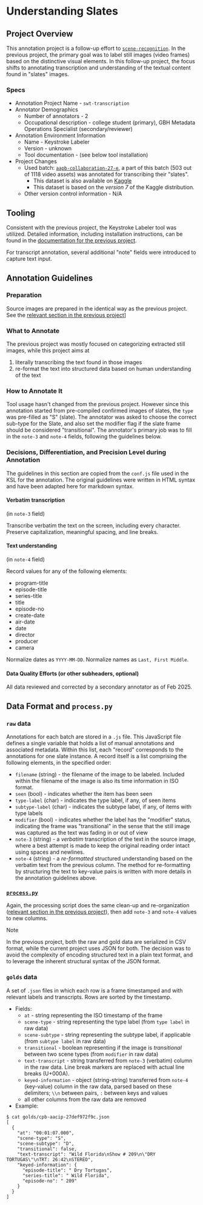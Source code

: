 # Understanding Slates

## Project Overview

This annotation project is a follow-up effort to [`scene-recognition`](../scene-recognition). In the previous project, the primary goal was to label still images (video frames) based on the distinctive visual elements. In this follow-up project, the focus shifts to annotating transcription and understanding of the textual content found in "slates" images. 

### Specs
* Annotation Project Name - `swt-transcription`
* Annotator Demographics
    * Number of annotators - 2
    * Occupational description - college student (primary), GBH Metadata Operations Specialist (secondary/reviewer)
* Annotation Environment Information
    * Name - Keystroke Labeler
    * Version - unknown
    * Tool documentation - (see below tool installation)
* Project Changes
    * Used batch: [`aapb-collaboration-27-e`](../batches/aapb-collaboration-27-e.txt), a part of this batch (503 out of 1118 video assets) was annotated for transcribing their "slates". 
        * This dataset is also available on [Kaggle](https://www.kaggle.com/datasets/madisoncourtney/transcribed-slates)
        * This dataset is based on the *version 7* of the Kaggle distribution.
    * Other version control information - N/A

## Tooling 

Consistent with the previous project, the Keystroke Labeler tool was utilized. Detailed information, including installation instructions, can be found in the [documentation for the previous project](https://github.com/clamsproject/aapb-annotations/tree/main/scene-recognition#tool-installation-keystroke-labeler).

For transcript annotation, several additional "note" fields were introduced to capture text input.

## Annotation Guidelines

### Preparation
Source images are prepared in the identical way as the previous project. See the [relevant section in the previous project](https://github.com/clamsproject/aapb-annotations/tree/main/scene-recognition#preparation)]

### What to Annotate
The previous project was mostly focused on categorizing extracted still images, while this project aims at 
1. literally transcribing the text found in those images
1. re-format the text into structured data based on human understanding of the text

### How to Annotate It
Tool usage hasn't changed from the previous project. However since this annotation started from pre-compiled confirmed images of slates, the `type` was pre-filled as "S" (slate).  The annotator was asked to choose the correct sub-type for the Slate, and also set the modifier flag if the slate frame should be considered "transitional".  The annotator's primary job was to fill in the `note-3` and `note-4` fields, following the guidelines below.

### Decisions, Differentiation, and Precision Level during Annotation
The guidelines in this section are copied from the `conf.js` file used in the KSL for the annotation. The original guidelines were written in HTML syntax and have been adapted here for markdown syntax.

#### Verbatim transcription
(in `note-3` field)

Transcribe verbatim the text on the screen, including every character.
Preserve capitalization, meaningful spacing, and line breaks.

#### Text understanding
(in `note-4` field)

Record values for any of the following elements:

- program-title
- episode-title
- series-title
- title
- episode-no
- create-date
- air-date
- date
- director
- producer
- camera

Normalize dates as `YYYY-MM-DD`.
Normalize names as `Last, First Middle`.

#### Data Quality Efforts (or other subheaders, optional)

All data reviewed and corrected by a secondary annotator as of Feb 2025. 

## Data Format and `process.py`

### `raw` data
Annotations for each batch are stored in a `.js` file. This JavaScript file defines a single variable that holds a list of manual annotations and associated metadata. Within this list, each "record" corresponds to the annotations for one slate instance. A record itself is a list comprising the following elements, in the specified order:

* `filename` (string) - the filename of the image to be labeled. Included within the filename of the image is also its time information in ISO format.
* `seen` (bool) - indicates whether the item has been seen
* `type-label` (char) - indicates the type label, if any, of seen items
* `subtype-label` (char) - indicates the subtype label, if any, of items with type labels
* `modifier` (bool) - indicates whether the label has the "modifier" status, indicating the frame was "transitional" in the sense that the still image was captured as the text was fading in or out of view
* `note-3` (string) - a _verbatim_ transcription of the text in the source image, where a best attempt is made to keep the original reading order intact using spaces and newlines.
* `note-4` (string) - a _re-formatted_ structured understanding based on the verbatim text from the previous column. The method for re-formatting by structuring the text to key-value pairs is written with more details in the annotation guidelines above.

### [`process.py`](process.py)
Again, the processing script does the same clean-up and re-organization ([relevant section in the previous project](https://github.com/clamsproject/aapb-annotations/tree/main/scene-recognition#processpy])), then add `note-3` and `note-4` values to new columns. 

> [!NOTE]
> In the previous project, both the raw and gold data are serialized in CSV format, while the current project uses JSON for both. The decision was to avoid the complexity of encoding structured text in a plain text format, and to leverage the inherent structural syntax of the JSON format.

### `golds` data
A set of `.json` files in which each row is a frame timestamped and with relevant labels and transcripts. Rows are sorted by the timestamp.

* Fields:
    * `at` - string representing the ISO timestamp of the frame
    * `scene-type` - string representing the type label (from `type label` in raw data)
    * `scene-subtype` - string representing the subtype label, if applicable (from `subtype label` in raw data)
    * `transitional` - boolean representing if the image is _transitional_ between two scene types (from `modifier` in raw data)
    * `text-transcript` - string transferred from `note-3` (verbatim) column in the raw data. Line break markers are replaced with actual line breaks (U+000A). 
    * `keyed-information` - object (string-string) transferred from `note-4` (key-value) column in the raw data, parsed based on these delimiters; `\\n` between pairs, `:` between keys and values
    * all other columns from the raw data are removed
* Example:
```
$ cat golds/cpb-aacip-27def972f9c.json 
[
  {
    "at": "00:01:07.000",
    "scene-type": "S",
    "scene-subtype": "D",
    "transitional": false,
    "text-transcript": "Wild Florida\nShow # 209\n\"DRY TORTUGAS\"\nTRT: 26:42\nSTEREO",
    "keyed-information": {
      "episode-title": " Dry Tortugas",
      "series-title": " Wild Florida",
      "episode-no": " 209"
    }
  }
]
```
